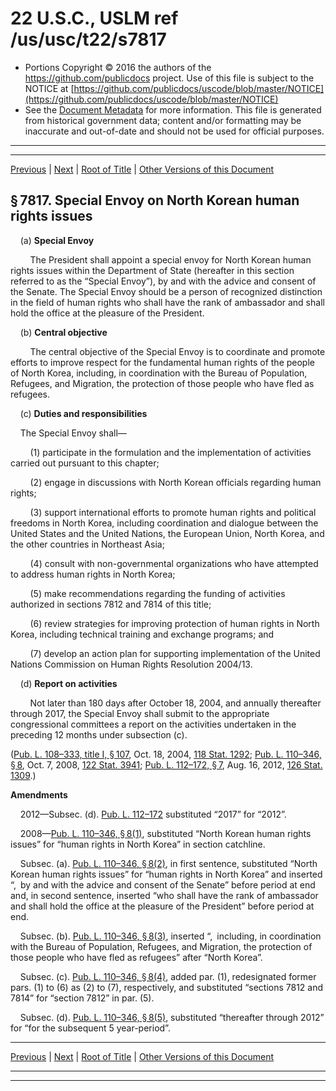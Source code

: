 ---
---

# 22 U.S.C., USLM ref /us/usc/t22/s7817

* Portions Copyright © 2016 the authors of the https://github.com/publicdocs project.
  Use of this file is subject to the NOTICE at [https://github.com/publicdocs/uscode/blob/master/NOTICE](https://github.com/publicdocs/uscode/blob/master/NOTICE)
* See the [Document Metadata](././../../../../..//README.md) for more information.
  This file is generated from historical government data; content and/or formatting may be inaccurate and out-of-date and should not be used for official purposes.

----------
----------

[Previous](./../../../../..//us/usc/t22/ch85/schI/m__us_usc_t22_s7816.md) | [Next](./../../../../..//us/usc/t22/ch85/schII/m__us_usc_t22_ch85_schII.md) | [Root of Title](./../../../../../) | [Other Versions of this Document](https://publicdocs.github.io/go/links?ns=uslm&ref=%2Fus%2Fusc%2Ft22%2Fs7817)

## § 7817. Special Envoy on North Korean human rights issues

    (a) __Special Envoy__ 

        The President shall appoint a special envoy for North Korean human rights issues within the Department of State (hereafter in this section referred to as the “Special Envoy”), by and with the advice and consent of the Senate. The Special Envoy should be a person of recognized distinction in the field of human rights who shall have the rank of ambassador and shall hold the office at the pleasure of the President.

    (b) __Central objective__ 

        The central objective of the Special Envoy is to coordinate and promote efforts to improve respect for the fundamental human rights of the people of North Korea, including, in coordination with the Bureau of Population, Refugees, and Migration, the protection of those people who have fled as refugees.

    (c) __Duties and responsibilities__ 

    The Special Envoy shall—

        (1) participate in the formulation and the implementation of activities carried out pursuant to this chapter;

        (2) engage in discussions with North Korean officials regarding human rights;

        (3) support international efforts to promote human rights and political freedoms in North Korea, including coordination and dialogue between the United States and the United Nations, the European Union, North Korea, and the other countries in Northeast Asia;

        (4) consult with non-governmental organizations who have attempted to address human rights in North Korea;

        (5) make recommendations regarding the funding of activities authorized in sections 7812 and 7814 of this title;

        (6) review strategies for improving protection of human rights in North Korea, including technical training and exchange programs; and

        (7) develop an action plan for supporting implementation of the United Nations Commission on Human Rights Resolution 2004/13.

    (d) __Report on activities__ 

        Not later than 180 days after October 18, 2004, and annually thereafter through 2017, the Special Envoy shall submit to the appropriate congressional committees a report on the activities undertaken in the preceding 12 months under subsection (c).

([Pub. L. 108–333, title I, § 107][/us/pl/108/333/s107], Oct. 18, 2004, [118 Stat. 1292][/us/stat/118/1292]; [Pub. L. 110–346, § 8][/us/pl/110/346/s8], Oct. 7, 2008, [122 Stat. 3941][/us/stat/122/3941]; [Pub. L. 112–172, § 7][/us/pl/112/172/s7], Aug. 16, 2012, [126 Stat. 1309][/us/stat/126/1309].)

 __Amendments__ 

    2012—Subsec. (d). [Pub. L. 112–172][/us/pl/112/172] substituted “2017” for “2012”.

    2008—[Pub. L. 110–346, § 8(1)][/us/pl/110/346/s8/1], substituted “North Korean human rights issues” for “human rights in North Korea” in section catchline.

    Subsec. (a). [Pub. L. 110–346, § 8(2)][/us/pl/110/346/s8/2], in first sentence, substituted “North Korean human rights issues” for “human rights in North Korea” and inserted “, by and with the advice and consent of the Senate” before period at end and, in second sentence, inserted “who shall have the rank of ambassador and shall hold the office at the pleasure of the President” before period at end.

    Subsec. (b). [Pub. L. 110–346, § 8(3)][/us/pl/110/346/s8/3], inserted “, including, in coordination with the Bureau of Population, Refugees, and Migration, the protection of those people who have fled as refugees” after “North Korea”.

    Subsec. (c). [Pub. L. 110–346, § 8(4)][/us/pl/110/346/s8/4], added par. (1), redesignated former pars. (1) to (6) as (2) to (7), respectively, and substituted “sections 7812 and 7814” for “section 7812” in par. (5).

    Subsec. (d). [Pub. L. 110–346, § 8(5)][/us/pl/110/346/s8/5], substituted “thereafter through 2012” for “for the subsequent 5 year-period”.

----------

[Previous](./../../../../..//us/usc/t22/ch85/schI/m__us_usc_t22_s7816.md) | [Next](./../../../../..//us/usc/t22/ch85/schII/m__us_usc_t22_ch85_schII.md) | [Root of Title](./../../../../../) | [Other Versions of this Document](https://publicdocs.github.io/go/links?ns=uslm&ref=%2Fus%2Fusc%2Ft22%2Fs7817)

----------
----------

[/us/pl/108/333/s107]: https://publicdocs.github.io/go/links?ns=uslm&ref=%2Fus%2Fpl%2F108%2F333%2Fs107
[/us/stat/118/1292]: https://publicdocs.github.io/go/links?ns=uslm&ref=%2Fus%2Fstat%2F118%2F1292
[/us/pl/110/346/s8]: https://publicdocs.github.io/go/links?ns=uslm&ref=%2Fus%2Fpl%2F110%2F346%2Fs8
[/us/stat/122/3941]: https://publicdocs.github.io/go/links?ns=uslm&ref=%2Fus%2Fstat%2F122%2F3941
[/us/pl/112/172/s7]: https://publicdocs.github.io/go/links?ns=uslm&ref=%2Fus%2Fpl%2F112%2F172%2Fs7
[/us/stat/126/1309]: https://publicdocs.github.io/go/links?ns=uslm&ref=%2Fus%2Fstat%2F126%2F1309
[/us/pl/112/172]: https://publicdocs.github.io/go/links?ns=uslm&ref=%2Fus%2Fpl%2F112%2F172
[/us/pl/110/346/s8/1]: https://publicdocs.github.io/go/links?ns=uslm&ref=%2Fus%2Fpl%2F110%2F346%2Fs8%2F1
[/us/pl/110/346/s8/2]: https://publicdocs.github.io/go/links?ns=uslm&ref=%2Fus%2Fpl%2F110%2F346%2Fs8%2F2
[/us/pl/110/346/s8/3]: https://publicdocs.github.io/go/links?ns=uslm&ref=%2Fus%2Fpl%2F110%2F346%2Fs8%2F3
[/us/pl/110/346/s8/4]: https://publicdocs.github.io/go/links?ns=uslm&ref=%2Fus%2Fpl%2F110%2F346%2Fs8%2F4
[/us/pl/110/346/s8/5]: https://publicdocs.github.io/go/links?ns=uslm&ref=%2Fus%2Fpl%2F110%2F346%2Fs8%2F5



